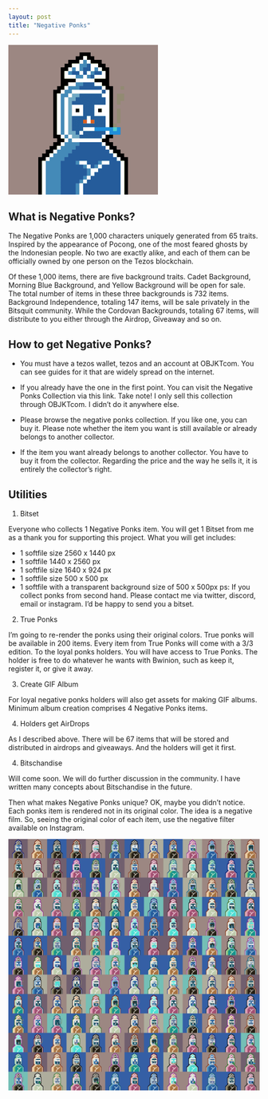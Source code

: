 ```yaml
---
layout: post
title: "Negative Ponks"
---
```


<img src="./assets/images/Negative_Ponks_GIF_500px.gif" alt="Negative Ponks" style="width:300px;height:300px;"/>

<h2>What is Negative Ponks?</h2>

The Negative Ponks are 1,000 characters uniquely generated from 65 traits. Inspired by the appearance of Pocong, one of the most feared ghosts by the Indonesian people. No two are exactly alike, and each of them can be officially owned by one person on the Tezos blockchain.

Of these 1,000 items, there are five background traits. Cadet Background, Morning Blue Background, and Yellow Background will be open for sale. The total number of items in these three backgrounds is 732 items. Background Independence, totaling 147 items, will be sale privately in the Bitsquit community. While the Cordovan Backgrounds, totaling 67 items, will distribute to you either through the Airdrop, Giveaway and so on.

<h2>How to get Negative Ponks?</h2>

- You must have a tezos wallet, tezos and an account at OBJKTcom. You can see guides for it that are widely spread on the internet.

- If you already have the one in the first point. You can visit the Negative Ponks Collection via this link. Take note! I only sell this collection through OBJKTcom. I didn’t do it anywhere else.

- Please browse the negative ponks collection. If you like one, you can buy it. Please note whether the item you want is still available or already belongs to another collector. 

- If the item you want already belongs to another collector. You have to buy it from the collector. Regarding the price and the way he sells it, it is entirely the collector’s right.

<h2>Utilities</h2>

1. Bitset

Everyone who collects 1 Negative Ponks item. You will get 1 Bitset from me as a thank you for supporting this project. What you will get includes:
- 1 softfile size 2560 x 1440 px
- 1 softfile 1440 x 2560 px
- 1 softfile size 1640 x 924 px
- 1 softfile size 500 x 500 px
- 1 softfile with a transparent background size of 500 x 500px
ps: If you collect ponks from second hand. Please contact me via twitter, discord, email or instagram. I’d be happy to send you a bitset.

2. True Ponks

I’m going to re-render the ponks using their original colors. True ponks will be available in 200 items. Every item from True Ponks will come with a 3/3 edition. To the loyal ponks holders. You will have access to True Ponks. The holder is free to do whatever he wants with Bwinion, such as keep it, register it, or give it away.

3. Create GIF Album

For loyal negative ponks holders will also get assets for making GIF albums. Minimum album creation comprises 4 Negative Ponks items.

4. Holders get AirDrops

As I described above. There will be 67 items that will be stored and distributed in airdrops and giveaways. And the holders will get it first.

4. Bitschandise

Will come soon. We will do further discussion in the community. I have written many concepts about Bitschandise in the future.

Then what makes Negative Ponks unique? OK, maybe you didn’t notice. Each ponks item is rendered not in its original color. The idea is a negative film. So, seeing the original color of each item, use the negative filter available on Instagram.

<img src="./assets/images/negative_ponks_preview.png" alt="preview of Negative Ponks" max-width="100%" height="auto"/>

